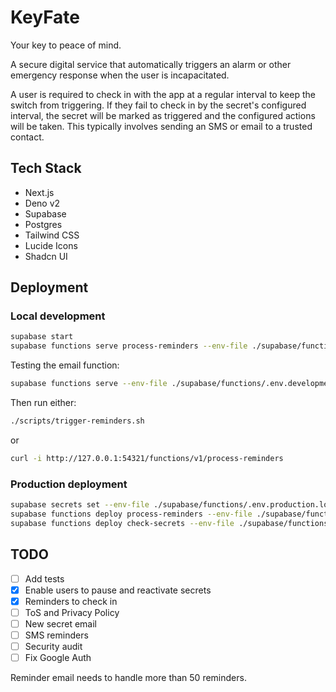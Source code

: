 # KeyFate

Your key to peace of mind.

A secure digital service that automatically triggers an alarm or other emergency response when the user is incapacitated.

A user is required to check in with the app at a regular interval to keep the switch from triggering. If they fail to check in by the secret's configured interval, the secret will be marked as triggered and the configured actions will be taken. This typically involves sending an SMS or email to a trusted contact.

## Tech Stack

- Next.js
- Deno v2
- Supabase
- Postgres
- Tailwind CSS
- Lucide Icons
- Shadcn UI

## Deployment

### Local development

```bash
supabase start
supabase functions serve process-reminders --env-file ./supabase/functions/.env.development.local
```

Testing the email function:

```bash
supabase functions serve --env-file ./supabase/functions/.env.development.local
```

Then run either:

```bash
./scripts/trigger-reminders.sh
```

or

```bash
curl -i http://127.0.0.1:54321/functions/v1/process-reminders
```

### Production deployment

```bash
supabase secrets set --env-file ./supabase/functions/.env.production.local
supabase functions deploy process-reminders --env-file ./supabase/functions/.env.production.local
supabase functions deploy check-secrets --env-file ./supabase/functions/.env.production.local
```

## TODO

- [ ] Add tests
- [x] Enable users to pause and reactivate secrets
- [x] Reminders to check in
- [ ] ToS and Privacy Policy
- [ ] New secret email
- [ ] SMS reminders
- [ ] Security audit
- [ ] Fix Google Auth

Reminder email needs to handle more than 50 reminders.
